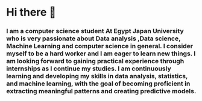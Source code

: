 # Hi there 👋

### I am a computer science student At Egypt Japan University who is very passionate about Data analysis ,Data science, Machine Learning and computer science in general. I consider myself to be a hard worker and I am eager to learn new things. I am looking forward to gaining practical experience through internships as I continue my studies. I am continuously learning and developing my skills in data analysis, statistics, and machine learning, with the goal of becoming proficient in extracting meaningful patterns and creating predictive models.
